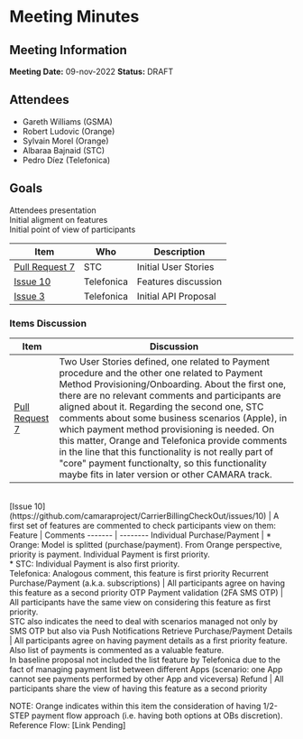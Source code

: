 # Meeting Minutes
## Meeting Information
**Meeting Date:** 09-nov-2022
**Status:** DRAFT

## Attendees
- Gareth Williams (GSMA) 
- Robert Ludovic (Orange)
- Sylvain Morel (Orange)
- Albaraa Bajnaid (STC)
- Pedro Díez (Telefonica)

## Goals
Attendees presentation </br>
Initial aligment on features </br>
Initial point of view of participants

Item | Who | Description
---- | ---- | ----
[Pull Request 7](https://github.com/camaraproject/CarrierBillingCheckOut/pull/7) | STC | Initial User Stories
[Issue 10](https://github.com/camaraproject/CarrierBillingCheckOut/issues/10) | Telefonica | Features discussion
[Issue 3](https://github.com/camaraproject/CarrierBillingCheckOut/issues/3) | Telefonica | Initial API Proposal

### Items Discussion

Item | Discussion
---- | ----
[Pull Request 7](https://github.com/camaraproject/CarrierBillingCheckOut/pull/7) | Two User Stories defined, one related to Payment procedure and the other one related to Payment Method Provisioning/Onboarding. About the first one, there are no relevant comments and participants are aligned about it. Regarding the second one, STC comments about some business scenarios (Apple), in which payment method provisioning is needed. On this matter, Orange and Telefonica provide comments in the line that this functionality is not really part of "core" payment functionalty, so this functionality maybe fits in later version or other CAMARA track.
<br>
[Issue 10](https://github.com/camaraproject/CarrierBillingCheckOut/issues/10) | A first set of features are commented to check participants view on them:
Feature | Comments
------- | --------
Individual Purchase/Payment | * Orange: Model is splitted (purchase/payment). From Orange perspective, priority is payment. Individual Payment is first priority.<br> * STC: Individual Payment is also first priority.<br> Telefonica: Analogous comment, this feature is first priority
Recurrent Purchase/Payment (a.k.a. subscriptions) | All participants agree on having this feature as a second priority
OTP Payment validation (2FA SMS OTP) | All participants have the same view on considering this feature as first priority.<br> STC also indicates the need to deal with scenarios managed not only by SMS OTP but also via Push Notifications
Retrieve Purchase/Payment Details | All participants agree on having payment details as a first priority feature. Also list of payments is commented as a valuable feature.<br> In baseline proposal not included the list feature by Telefonica due to the fact of managing payment list between different Apps (scenario: one App cannot see payments performed by other App and viceversa)   
Refund | All participants share the view of having this feature as a second priority

NOTE: Orange indicates within this item the consideration of having 1/2-STEP payment flow approach (i.e. having both options at OBs discretion). Reference Flow: [Link Pending]

